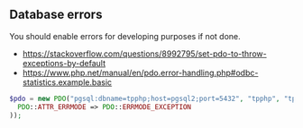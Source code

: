 ## Database errors

You should enable errors for developing purposes if not done.

* <https://stackoverflow.com/questions/8992795/set-pdo-to-throw-exceptions-by-default>
* <https://www.php.net/manual/en/pdo.error-handling.php#odbc-statistics.example.basic>

```php
$pdo = new PDO("pgsql:dbname=tpphp;host=pgsql2;port=5432", "tpphp", "tpphp", array(
  PDO::ATTR_ERRMODE => PDO::ERRMODE_EXCEPTION
));
```